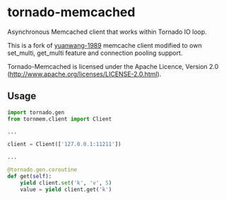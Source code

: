 tornado-memcached
==============
Asynchronous Memcached client that works within Tornado IO loop.

This is a fork of [yuanwang-1989](https://github.com/yuanwang-1989/tornado_memcache) memcache client modified to own set_multi, get_multi feature and connection pooling support.

Tornado-Memcached is licensed under the Apache Licence, Version 2.0 (http://www.apache.org/licenses/LICENSE-2.0.html).


Usage
-----
```python
import tornado.gen
from tornmem.client import Client

...

client = Client(['127.0.0.1:11211'])

...

@tornado.gen.coroutine
def get(self):
    yield client.set('k', 'v', 5)
    value = yield client.get('k')
```
